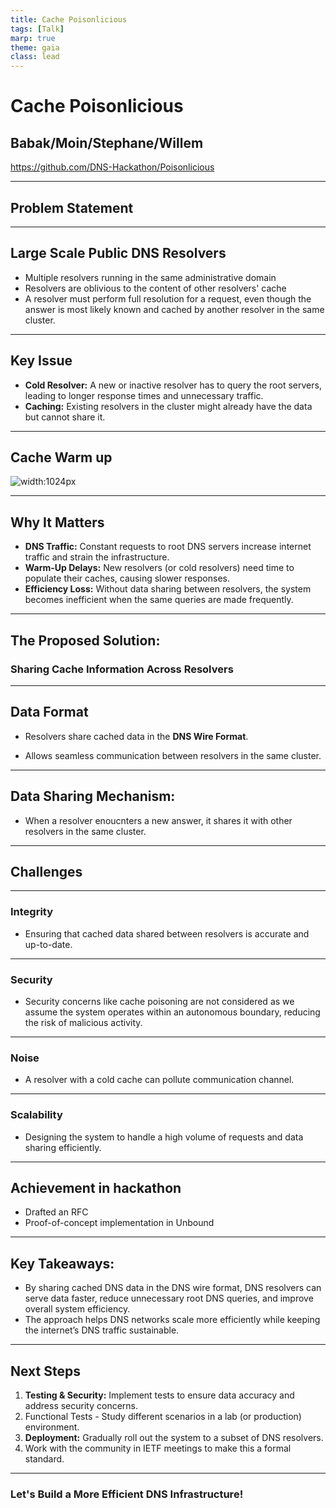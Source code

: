 ```yaml
---
title: Cache Poisonlicious
tags: [Talk]
marp: true
theme: gaia
class: lead
---
```


# Cache Poisonlicious
## Babak/Moin/Stephane/Willem
https://github.com/DNS-Hackathon/Poisonlicious

---

## Problem Statement

---

## Large Scale Public DNS Resolvers

- Multiple resolvers running in the same administrative domain
- Resolvers are oblivious to the content of other resolvers' cache
- A resolver must perform full resolution for a request, even though the answer is most likely known and cached by another resolver in the same cluster.

---

## Key Issue

- **Cold Resolver:** A new or inactive resolver has to query the root servers, leading to longer response times and unnecessary traffic.
- **Caching:** Existing resolvers in the cluster might already have the data but cannot share it.

---

## Cache Warm up

![width:1024px](https://hackmd.io/_uploads/SkikqfN2kl.png)

---

## Why It Matters

- **DNS Traffic:** Constant requests to root DNS servers increase internet traffic and strain the infrastructure.
- **Warm-Up Delays:** New resolvers (or cold resolvers) need time to populate their caches, causing slower responses.
- **Efficiency Loss:** Without data sharing between resolvers, the system becomes inefficient when the same queries are made frequently.

---

## The Proposed Solution:
### Sharing Cache Information Across Resolvers

---

## Data Format

- Resolvers share cached data in the **DNS Wire Format**.

- Allows seamless communication between resolvers in the same cluster.

---

## **Data Sharing Mechanism:**

- When a resolver enoucnters a new answer, it shares it with other resolvers in the same cluster.
  
---

## Challenges

---

### Integrity

- Ensuring that cached data shared between resolvers is accurate and up-to-date.

---

### Security

- Security concerns like cache poisoning are not considered as we assume the system operates within an autonomous boundary, reducing the risk of malicious activity.

---

### Noise

- A resolver with a cold cache can pollute communication channel.

---

### Scalability

- Designing the system to handle a high volume of requests and data sharing efficiently.

---

## Achievement in hackathon

- Drafted an RFC
- Proof-of-concept implementation in Unbound

---

## Key Takeaways:

- By sharing cached DNS data in the DNS wire format, DNS resolvers can serve data faster, reduce unnecessary root DNS queries, and improve overall system efficiency.
- The approach helps DNS networks scale more efficiently while keeping the internet’s DNS traffic sustainable.

---

## Next Steps

1. **Testing & Security:** Implement tests to ensure data accuracy and address security concerns.
2. Functional Tests - Study different scenarios in a lab (or production) environment.
3. **Deployment:** Gradually roll out the system to a subset of DNS resolvers.
4. Work with the community in IETF meetings to make this a formal standard.

---

### Let's Build a More Efficient DNS Infrastructure!

